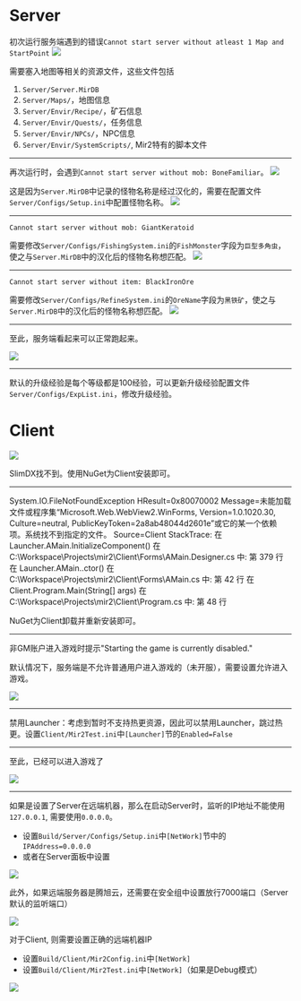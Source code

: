 # Server

初次运行服务端遇到的错误`Cannot start server without atleast 1 Map and StartPoint`
![](images/Server.png)

需要塞入地图等相关的资源文件，这些文件包括
1. `Server/Server.MirDB`
2. `Server/Maps/`，地图信息
3. `Server/Envir/Recipe/`，矿石信息
4. `Server/Envir/Quests/`，任务信息
5. `Server/Envir/NPCs/`，NPC信息
6. `Server/Envir/SystemScripts/`, Mir2特有的脚本文件

---

再次运行时，会遇到`Cannot start server without mob: BoneFamiliar`。
![](images/Server2.png)

这是因为`Server.MirDB`中记录的怪物名称是经过汉化的，需要在配置文件`Server/Configs/Setup.ini`中配置怪物名称。
![](images/Server3.png)

---

`Cannot start server without mob: GiantKeratoid`

需要修改`Server/Configs/FishingSystem.ini`的`FishMonster`字段为`巨型多角虫`，使之与`Server.MirDB`中的汉化后的怪物名称想匹配。
![](images/Server4.png)

---

`Cannot start server without item: BlackIronOre`

需要修改`Server/Configs/RefineSystem.ini`的`OreName`字段为`黑铁矿`，使之与`Server.MirDB`中的汉化后的怪物名称想匹配。
![](images/Server5.png)

---

至此，服务端看起来可以正常跑起来。

![](images/Server6.png)

---

默认的升级经验是每个等级都是100经验，可以更新升级经验配置文件`Server/Configs/ExpList.ini`，修改升级经验。

# Client

![](images/Client.png)

SlimDX找不到。使用NuGet为Client安装即可。

---

System.IO.FileNotFoundException
  HResult=0x80070002
  Message=未能加载文件或程序集“Microsoft.Web.WebView2.WinForms, Version=1.0.1020.30, Culture=neutral, PublicKeyToken=2a8ab48044d2601e”或它的某一个依赖项。系统找不到指定的文件。
  Source=Client
  StackTrace:
   在 Launcher.AMain.InitializeComponent() 在 C:\Workspace\Projects\mir2\Client\Forms\AMain.Designer.cs 中: 第 379 行
   在 Launcher.AMain..ctor() 在 C:\Workspace\Projects\mir2\Client\Forms\AMain.cs 中: 第 42 行
   在 Client.Program.Main(String[] args) 在 C:\Workspace\Projects\mir2\Client\Program.cs 中: 第 48 行

NuGet为Client卸载并重新安装即可。

---

非GM账户进入游戏时提示"Starting the game is currently disabled."

默认情况下，服务端是不允许普通用户进入游戏的（未开服），需要设置允许进入游戏。

![](images/Client2.png)

---

禁用Launcher：考虑到暂时不支持热更资源，因此可以禁用Launcher，跳过热更。设置`Client/Mir2Test.ini`中`[Launcher]`节的`Enabled=False`

---

至此，已经可以进入游戏了

![](images/Client3.png)

---

如果是设置了Server在远端机器，那么在启动Server时，监听的IP地址不能使用`127.0.0.1`, 需要使用`0.0.0.0`。
- 设置`Build/Server/Configs/Setup.ini`中`[NetWork]`节中的`IPAddress=0.0.0.0`
- 或者在Server面板中设置

![](images/Server7.png)

此外，如果远端服务器是腾旭云，还需要在安全组中设置放行7000端口（Server默认的监听端口）

![](images/Server8.png)

对于Client, 则需要设置正确的远端机器IP
- 设置`Build/Client/Mir2Config.ini`中`[NetWork]`
- 设置`Build/Client/Mir2Test.ini`中`[NetWork]`（如果是Debug模式）

![](images/Client4.png)